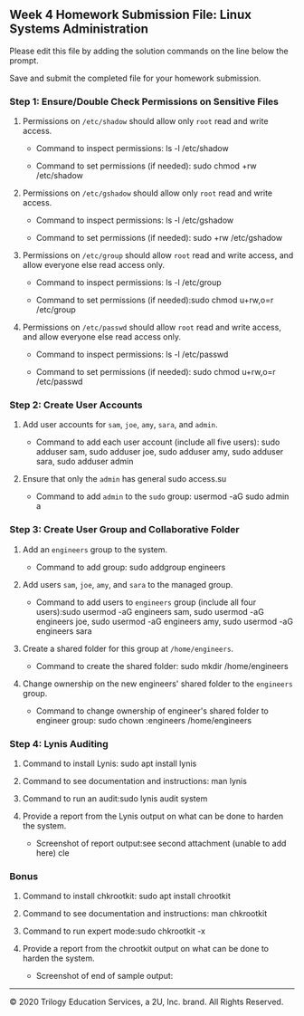 ## Week 4 Homework Submission File: Linux Systems Administration

Please edit this file by adding the solution commands on the line below the prompt.

Save and submit the completed file for your homework submission.


### Step 1: Ensure/Double Check Permissions on Sensitive Files

1. Permissions on `/etc/shadow` should allow only `root` read and write access.

    - Command to inspect permissions: ls -l /etc/shadow

    - Command to set permissions (if needed): sudo chmod +rw /etc/shadow

2. Permissions on `/etc/gshadow` should allow only `root` read and write access.

    - Command to inspect permissions: ls -l /etc/gshadow

    - Command to set permissions (if needed): sudo +rw /etc/gshadow

3. Permissions on `/etc/group` should allow `root` read and write access, and allow everyone else read access only.

    - Command to inspect permissions: ls -l /etc/group

    - Command to set permissions (if needed):sudo chmod u+rw,o=r /etc/group

4. Permissions on `/etc/passwd` should allow `root` read and write access, and allow everyone else read access only.

    - Command to inspect permissions: ls -l /etc/passwd

    - Command to set permissions (if needed): sudo chmod u+rw,o=r /etc/passwd

### Step 2: Create User Accounts

1. Add user accounts for `sam`, `joe`, `amy`, `sara`, and `admin`.

    - Command to add each user account (include all five users): sudo adduser sam, sudo adduser joe, sudo adduser amy, sudo adduser sara, sudo adduser admin

2. Ensure that only the `admin` has general sudo access.su

    - Command to add `admin` to the `sudo` group: usermod -aG sudo admin
a
### Step 3: Create User Group and Collaborative Folder

1. Add an `engineers` group to the system.

    - Command to add group: sudo addgroup engineers

2. Add users `sam`, `joe`, `amy`, and `sara` to the managed group.

    - Command to add users to `engineers` group (include all four users):sudo usermod -aG engineers sam, sudo usermod -aG engineers joe, sudo usermod -aG engineers amy, sudo usermod -aG engineers sara

3. Create a shared folder for this group at `/home/engineers`.

    - Command to create the shared folder: sudo mkdir /home/engineers

4. Change ownership on the new engineers' shared folder to the `engineers` group.

    - Command to change ownership of engineer's shared folder to engineer group: sudo chown :engineers /home/engineers

### Step 4: Lynis Auditing

1. Command to install Lynis: sudo apt install lynis

2. Command to see documentation and instructions: man lynis

3. Command to run an audit:sudo lynis audit system

4. Provide a report from the Lynis output on what can be done to harden the system.

    - Screenshot of report output:see second attachment (unable to add here)
cle

### Bonus
1. Command to install chkrootkit: sudo apt install chrootkit

2. Command to see documentation and instructions: man chkrootkit

3. Command to run expert mode:sudo chkrootkit -x

4. Provide a report from the chrootkit output on what can be done to harden the system.
    - Screenshot of end of sample output:

---
© 2020 Trilogy Education Services, a 2U, Inc. brand. All Rights Reserved.
